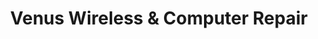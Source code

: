 ---
title: "Venus Wireless & Computer Repair"
url: /dayton/venus-wireless-and-computer-repair/
shop: mobile phone
---
